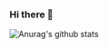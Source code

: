 ### Hi there 👋


![Anurag's github stats](https://github-readme-stats.vercel.app/api?username=J-Dudek&count_private=true&show_icons=true&theme=radical)

